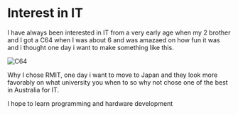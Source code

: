 # Interest in IT
I have always been interested in IT from a very early age when my 2 brother and I got a C64 when I was about 6 and was amazaed on how fun it was and i thought one day i want to make something like this.

![C64](https://user-images.githubusercontent.com/95410193/146530320-f25a0011-f5f0-48e4-87ec-a634aa8f2e21.jpg)

Why I chose RMIT, one day i want to move to Japan and they look more favorably on what university you when to so why not chose one of the best in Australia for IT.

I hope to learn programming and hardware development


